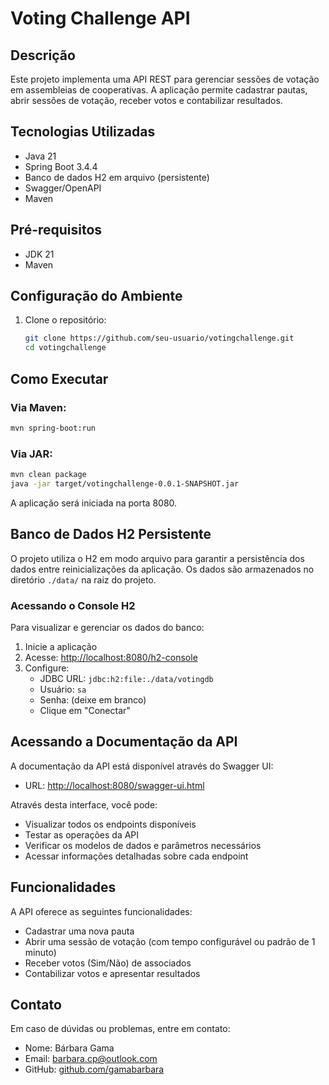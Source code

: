 # Voting Challenge API

## Descrição

Este projeto implementa uma API REST para gerenciar sessões de votação em assembleias de cooperativas. A aplicação permite cadastrar pautas, abrir sessões de votação, receber votos e contabilizar resultados.

## Tecnologias Utilizadas

- Java 21
- Spring Boot 3.4.4
- Banco de dados H2 em arquivo (persistente)
- Swagger/OpenAPI
- Maven

## Pré-requisitos

- JDK 21
- Maven

## Configuração do Ambiente

1. Clone o repositório:
   ```bash
   git clone https://github.com/seu-usuario/votingchallenge.git
   cd votingchallenge
   ```

## Como Executar

### Via Maven:

```bash
mvn spring-boot:run
```

### Via JAR:

```bash
mvn clean package
java -jar target/votingchallenge-0.0.1-SNAPSHOT.jar
```

A aplicação será iniciada na porta 8080.

## Banco de Dados H2 Persistente

O projeto utiliza o H2 em modo arquivo para garantir a persistência dos dados entre reinicializações da aplicação. Os dados são armazenados no diretório `./data/` na raiz do projeto.

### Acessando o Console H2

Para visualizar e gerenciar os dados do banco:

1. Inicie a aplicação
2. Acesse: [http://localhost:8080/h2-console](http://localhost:8080/h2-console)
3. Configure:
   - JDBC URL: `jdbc:h2:file:./data/votingdb`
   - Usuário: `sa`
   - Senha: (deixe em branco)
   - Clique em "Conectar"

## Acessando a Documentação da API

A documentação da API está disponível através do Swagger UI:

- URL: [http://localhost:8080/swagger-ui.html](http://localhost:8080/swagger-ui/index.html)

Através desta interface, você pode:
- Visualizar todos os endpoints disponíveis
- Testar as operações da API
- Verificar os modelos de dados e parâmetros necessários
- Acessar informações detalhadas sobre cada endpoint

## Funcionalidades

A API oferece as seguintes funcionalidades:

- Cadastrar uma nova pauta
- Abrir uma sessão de votação (com tempo configurável ou padrão de 1 minuto)
- Receber votos (Sim/Não) de associados
- Contabilizar votos e apresentar resultados

## Contato

Em caso de dúvidas ou problemas, entre em contato:
- Nome: Bárbara Gama
- Email: barbara.cp@outlook.com
- GitHub: [github.com/gamabarbara](https://github.com/gamabarbara)
